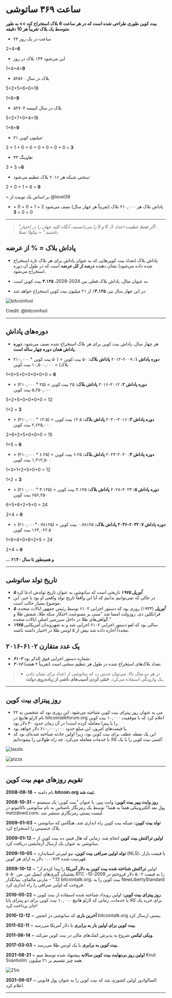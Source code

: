 # ساعت ۳۶۹ ساتوشی

**بیت کوین طوری طراحی شده است که در هر ساعت 6 بلاک استخراج کند >> به طور متوسط یک بلاک
تقریباً هر 10 دقیقه.**

* ۲۴ ساعت در یک روز

2+4=**6**

* این می‌شود ۱۴۴ بلاک در روز

1+4+4=**9**

* ۵۲۵۶۰ بلاک در سال

5+2+5+6+0=18

1+8=**9**

* ۵۲۷۰۴ بلاک در سال کبیسه

5+2+7+0+4=18

1+8=**9**

* ۲۱ میلیون کوین:

2 + 1 + 0 + 0 + 0 + 0 + 0 + 0 = **3**

* ۳۳ هاوینگ:

3 + 3 =**6**

* سختی شبکه هر ۲۰۱۶ بلاک تنظیم می‌شود:

2 + 0 + 1 + 6 = **9**

~ بر اساس یک توییت از @level39

* پاداش بلاک هر
۲۱۰,۰۰۰ بلاک (تقریباً هر چهار سال) نصف می‌شود
2 + 1 + 0 + 0 + 0 + 0 = **3**

---

>*"اگر فقط عظمت اعداد 3، 6 و 9 را می‌دانستید،
آنگاه کلید جهان را در اختیار داشتید."
~ نیکولا تسلا*

## پاداش بلاک = % از عرضه

* پاداش بلاک (تعداد بیت کوین‌هایی که به عنوان پاداش
برای هر بلاک تازه استخراج شده داده می‌شود) نشان دهنده **درصد
از کل عرضه** است که در طول آن دوره استخراج می‌شود.

* به عنوان مثال، پاداش بلاک فعلی بین
2024-2028، **۳.۱۲۵** بیت کوین است.

* در این چهار سال نیز، **۳.۱۲۵**٪ از ۲۱
میلیون بیت کوین استخراج خواهد شد.

![bitcoinfool](figure-028-bitcoinfool.png)

Credit: @bitcoinfool

---

## دوره‌های پاداش

* هر چهار سال، پاداش بیت کوین برای هر
بلاک استخراج شده نصف می‌شود. **دوره پاداش همان دوره چهار ساله است.**

* **دوره پاداش ۱:** ۲۰۰۹-۲۰۱۲ **پاداش بلاک:** ۵۰ بیت کوین
= (۵۰ بیت کوین * ۲۱۰,۰۰۰ بلاک) = ۱۰,۵۰۰,۰۰۰ بیت کوین

1+0+5+0+0+0+0+0 = **6**

* **دوره پاداش ۲:** ۲۰۱۲-۲۰۱۶ **پاداش بلاک:** ۲۵ بیت کوین
= (۲۵ * ۲۱۰,۰۰۰) = ۵,۲۵۰,۰۰۰ بیت کوین

5+2+5+0+0+0+0 = 12

1+2 = **3**

* **دوره پاداش ۳:** ۲۰۱۶-۲۰۲۰ **پاداش بلاک:** ۱۲.۵ بیت کوین
= (۱۲.۵ * ۲۱۰,۰۰۰) = ۲,۶۲۵,۰۰۰ بیت کوین

2+6+2+5+0+0+0 = 15

1+5 = **6**

* **دوره پاداش ۴:** ۲۰۲۰-۲۰۲۴ **پاداش بلاک:** ۶.۲۵ بیت کوین
= (۶.۲۵ * ۲۱۰,۰۰۰) = ۱,۳۱۲,۵۰۰ بیت کوین

1+3+1+2+5+0+0 = 12

1+2 = **3**

* **دوره پاداش ۵:** ۲۰۲۴-۲۰۲۸ **پاداش بلاک:** ۳.۱۲۵ بیت کوین
= (۳.۱۲۵ * ۲۱۰,۰۰۰) = ۶۵۶,۲۵۰ بیت کوین

6+5+6+2+5+0 = 24

2+4 = **6**

* **دوره پاداش ۷: ۲۰۳۲-۲۰۳۶ پاداش بلاک:** ۰.۷۸۱۲۵ بیت کوین
= (۰.۷۸۱۲۵*۲۱۰,۰۰۰) = ۱۶۴,۰۶۲.۵ بیت کوین

1+6+4+0+6+2+5 = 24

2+4 = **6**

**... و همینطور تا سال ۲۱۴۰**

---

## تاریخ تولد ساتوشی

* ***۵ آوریل ۱۹۷۵*** تاریخی است که ساتوشی به عنوان
تاریخ تولدش ادعا کرد.
* در حالی که نمی‌توانیم بدانیم که آیا این واقعاً تاریخ تولد واقعی او بود یا خیر،
این موضوع بسیار جالب است.
* ***۵ آوریل*** (۱۹۳۳) روزی بود که دستور اجرایی ۶۱۰۲
توسط رئیس جمهور ایالات متحده، فرانکلین دی. روزولت امضا شد
"مبنی بر ممنوعیت احتکار سکه طلا، شمش طلا و
گواهی‌های طلا در داخل سرزمین اصلی
ایالات متحده."
* ***۱۹۷۵*** سالی بود که لغو دستور اجرایی ۶۱۰۲ اجرایی شد
و به شهروندان آمریکایی مجدداً اجازه داده شد
بیش از ۵ اونس طلا در اختیار داشته باشند.

## یک عدد متقارن ۶۱۰۲-۲۰۱۶

* ***۶۱۰۲*** شماره دستور اجرایی فوق الذکر بود.
* ***۲۰۱۶*** تعداد بلاک‌های استخراج شده در طول هر تنظیم سختی است (تقریباً ۲ هفته).

>* در هر دو مثال بالا، می‌توان
حدس زد که ساتوشی از اعداد
برای نشان دادن یک وارونگی استفاده می‌کرد، **خنثی کردن
آسیب‌های ناشی از زیاده‌روی دولت.**

---

## روز پیتزای بیت کوین

* ۲۲ می به عنوان روز پیتزای بیت کوین شناخته می‌شود. این روزی بود که
شخصی به نام لازلو هانیچ در
bitcointalkforum.org اعلام کرد که با موفقیت
۱۰,۰۰۰ بیت کوین را با پیتزا معامله کرده است! در آن زمان حدود ۴۰ دلار بود.
* با قیمت‌های امروز، این مبلغ حدود ۶۱۰,۰۰۰,۰۰۰ دلار خواهد بود.
* این یک نقطه عطف برای بیت کوین بود، زیرا اولین
حادثه شناخته شده‌ای بود که کسی بیت کوین را با یک
کالا یا خدمات معامله می‌کرد. چه راه طولانی را پیموده‌ایم!

![laszlo](figure-029-laszlo.png)

![pizza](figure-030-pizza.png)

---

## تقویم روزهای مهم بیت کوین

**2008-08-18** ~ نام دامنه **bitcoin.org ثبت شد.**

**2008-10-31** ~ **روز وایت پیپر بیت کوین:** وایت پیپر،
با عنوان "بیت کوین: یک سیستم پول نقد الکترونیکی همتا به همتا"
توسط یک رمزنگار ناشناس به نام ساتوشی
ناکاموتو در metzdowd.com، لیست پستی رمزنگاری منتشر شد.

**2009-01-03** ~ **تولد بیت کوین:** شبکه بیت کوین راه اندازی شد،
هنگامی که ساتوشی بلاک جنسیس را استخراج کرد.

**2009-01-12** ~ **اولین تراکنش بیت کوین** انجام شد، زمانی که هال
فینی ده بیت کوین از ساتوشی به عنوان یک ارسال آزمایشی دریافت کرد.

**2009-10-05** ~ **تولد اولین صرافی بیت کوین،** نیو
لیبرتی استاندارد (NLS)، با قیمت بازار فهرست شده ۰.۰۰۷۶۴ دلار
به ازای هر کوین.

**2009-10-12** ~ "اولین **تراکنش شناخته شده بیت کوین به دلار آمریکا** را پیدا کردم
از پشتیبان گیری‌های ایمیل من. من ۵۰۵۰ BTC را به قیمت ۵.۰۲ دلار فروختم
در 2009-10-12." - مارتی مالمای، بنیانگذار bitcointalk.org،
بیت کوین را به NewLibertyStandard فروخت که اولین صرافی را راه اندازی کرد.

**2010-05-22** ~ **روز پیتزای بیت کوین:** اولین رویداد شناخته شده
استفاده از بیت کوین برای خرید یک کالا یا خدمات، زمانی که لازلو
هانیچ ۱۰,۰۰۰ بیت کوین برای دو پیتزای پاپا جان پرداخت کرد!

**2010-12-12** ~ **آخرین باری** که ساتوشی در
انجمن bitcointalk.org پستی ارسال کرد.

**2011-02-11** ~ **بیت کوین برای اولین بار به برابری** با دلار آمریکا می‌رسد.

**2011-06-14** ~ **ویکی لیکس** شروع به پذیرش کمک‌های مالی در بیت کوین می‌کند.

**2017-03-03** ~ **بیت کوین به برابری** با یک اونس طلا می‌رسد.

**2021-08-21** ~ **اولین روز بی‌نهایت بیت کوین سالانه** پیشنهاد شده توسط
میم Knut Svanholm:
همه چیز تقسیم بر ۲۱ میلیون.

![21m](figure-031-21m.png)

**2021-09-07** ~ السالوادور اولین کشوری شد که
بیت کوین را به عنوان پول قانونی اعلام کرد.

---